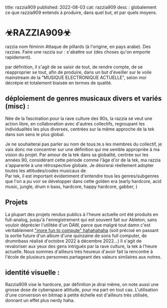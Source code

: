 title: razzia909
published: 2022-08-03
cat: razzia909
desc : globalement ce que razzia909 entends à produire, dans quel but, et par quels moyens. 

# ☣RAZZIA909☣ 

razzia
nom féminin
Attaque de pillards (à l'origine, en pays arabe). Des razzias.
Faire une razzia sur : 
s'abattre sur (des choses qu'on emporte rapidement).

par définition, il s'agit de se saisir de tout, de rendre compte, de se réapproprier se tout, afin de produire, dans un but d'éveiller sur le voile mainstream de la "MUSIQUE ELECTRONIQUE ACTUELLE", selon moi décrépie et totalement biaisée en termes de qualité.

## déploiement de genres musicaux divers et variés (misc) : 

Née de la fascination pour la rave culture des 90s, la razzia se veut une action libre, en collaboration avec d'autres collectifs, regroupant les individualités les plus diverses, centrées sur la même approche de la tek dans son sens le plus global. 

Je ne souhaiterai pas parler au nom de tous.te.s les membres du collectif, je vais donc me concentrer sur une définition qui me semble appropriée à ma vision du projet. 
Par amour de la tek dans sa globalité, centrée sur les années 90, considérant cette période comme l'âge d'or de la tek, ma razzia s'apparente à une rétrospective globale. Je désirerai réellement adopter toutes les attitudes/codes musicaux de  
Par tek, il est important évidemment d'entendre tous les genres/subgenres que l'on a pu voir se développer dans cette golden era (early hardcore, acid music, jungle, drum n bass, hardcore, happy hardcore, gabber, )

## Projets

La plupart des projets rendus publics à l'heure actuelle ont été produits en full-analog, jusqu'à l'enregistrement qui est souvent fait sur Ableton, sans vouloir déprécier l'utilitée d'un DAW, parce que malgré tout damn c'est véritablement ["more fun to compute" hahahahaha](https://www.youtube.com/watch?v=3odl-KoNZwk&ab_channel=scatmanjohn3001) (soit précisé en passant la sortie future d'un album d'une quinzaine de sons full computer, de drumnbass réalisé d'octobre 2022 à décembre 2022...)
Il s'agit de revaloriser aux yeux des gens intrigués par la rave culture, la tek à l'heure actuelle. Nous sommes d'ailleurs très heureux d'avoir fait la rencontre à l'école de plusieurs personnes partageant des valeurs similaires aux notres. 

## identité visuelle :

Razzia909 vise le hardcore, par définition je dirai même, on note aussi une grosse dose de cyberspace attitude, pour ma part en tout cas. L'utilisation d'une conversion en bitmap à petite échelle est d'ailleurs très utilisée, donnant un effet plus nerdy haha.  



